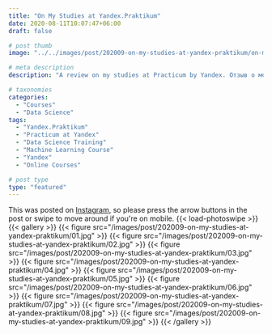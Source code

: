 ```yaml
---
title: "On My Studies at Yandex.Praktikum"
date: 2020-08-11T10:07:47+06:00
draft: false

# post thumb
image: "../../images/post/202009-on-my-studies-at-yandex-praktikum/on-my-studies-at-yandex-praktikum.jpg"

# meta description
description: "A review on my studies at Practicum by Yandex. Отзыв о моей учебе в Яндекс.Практикум"

# taxonomies
categories:
  - "Courses"
  - "Data Science"
tags:
  - "Yandex.Praktikum"
  - "Practicum at Yandex"
  - "Data Science Training"
  - "Machine Learning Course"
  - "Yandex"
  - "Online Courses"

# post type
type: "featured"
---
```


This was posted on [Instagram](https://www.instagram.com/p/CDwXWQppURE/), so please press the arrow buttons in the post or swipe to move around if you're on mobile.
{{< load-photoswipe >}}
{{< gallery >}}
  {{< figure src="/images/post/202009-on-my-studies-at-yandex-praktikum/01.jpg" >}}
  {{< figure src="/images/post/202009-on-my-studies-at-yandex-praktikum/02.jpg" >}}
  {{< figure src="/images/post/202009-on-my-studies-at-yandex-praktikum/03.jpg" >}}
  {{< figure src="/images/post/202009-on-my-studies-at-yandex-praktikum/04.jpg" >}}
  {{< figure src="/images/post/202009-on-my-studies-at-yandex-praktikum/05.jpg" >}}
  {{< figure src="/images/post/202009-on-my-studies-at-yandex-praktikum/06.jpg" >}}
  {{< figure src="/images/post/202009-on-my-studies-at-yandex-praktikum/07.jpg" >}}
  {{< figure src="/images/post/202009-on-my-studies-at-yandex-praktikum/08.jpg" >}}
  {{< figure src="/images/post/202009-on-my-studies-at-yandex-praktikum/09.jpg" >}}
{{< /gallery >}}
